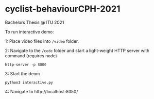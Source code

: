 # cyclist-behaviourCPH-2021
Bachelors Thesis @ ITU 2021

To run interactive demo:

1: Place video files into `/video` folder.

2: Navigate to the `/code` folder and start a light-weight HTTP server with command (requires node)

```
http-server -p 8000
```

3: Start the deom

```
python3 interactive.py
```

4: Navigate to http://localhost:8050/
